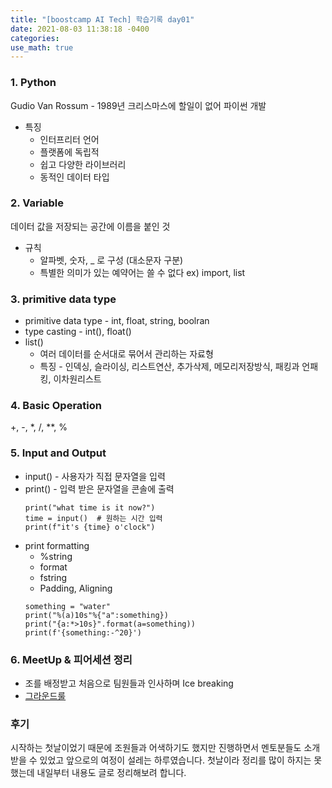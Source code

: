 ```yaml
---
title: "[boostcamp AI Tech] 학습기록 day01"
date: 2021-08-03 11:38:18 -0400
categories:
use_math: true
---
```


### 1. Python
Gudio Van Rossum - 1989년 크리스마스에 할일이 없어 파이썬 개발
* 특징
    - 인터프리터 언어
    - 플랫폼에 독립적
    - 쉽고 다양한 라이브러리
    - 동적인 데이터 타입

### 2. Variable
데이터 값을 저장되는 공간에 이름을 붙인 것
* 규칙
    - 알파벳, 숫자, _ 로 구성 (대소문자 구분)
    - 특별한 의미가 있는 예약어는 쓸 수 없다 ex) import, list

### 3. primitive data type
* primitive data type - int, float, string, boolran
* type casting - int(), float()
* list()
    * 여러 데이터를 순서대로 묶어서 관리하는 자료형
    * 특징 - 인덱싱, 슬라이싱, 리스트연산, 추가삭제, 메모리저장방식, 패킹과 언패킹, 이차원리스트

### 4. Basic Operation
+, -, *, /, **, %

### 5. Input and Output
* input() - 사용자가 직접 문자열을 입력
* print() - 입력 받은 문자열을 콘솔에 출력
    ```
    print("what time is it now?")
    time = input()  # 원하는 시간 입력
    print(f"it's {time} o'clock")
    ```
* print formatting
    * %string
    * format
    * fstring
    * Padding, Aligning
    ```
    something = "water"
    print("%(a)10s"%{"a":something})
    print("{a:*>10s}".format(a=something))
    print(f'{something:-^20}')
    ```

### 6. MeetUp & 피어세션 정리
* 조를 배정받고 처음으로 팀원들과 인사하며 Ice breaking
* [그라운드룰](https://github.com/Kangsukmin/K-AI/wiki)

### 후기
시작하는 첫날이었기 때문에 조원들과 어색하기도 했지만 진행하면서 멘토분들도 소개받을 수 있었고 앞으로의 여정이 설레는 하루였습니다. 첫날이라 정리를 많이 하지는 못했는데 내일부터 내용도 글로 정리해보려 합니다.